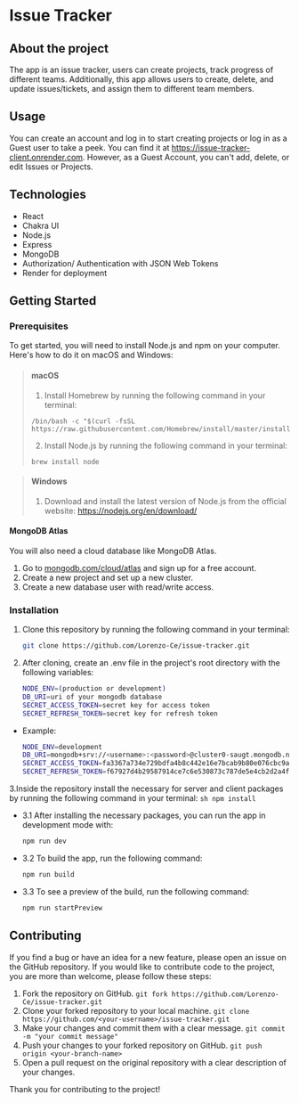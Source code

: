 # Issue Tracker

## About the project

The app is an issue tracker, users can create projects, track progress of different teams. 
Additionally, this app allows users to create, delete, and update issues/tickets, and assign them to different team members.

## Usage

You can create an account and log in to start creating projects or log in as a Guest user to take a peek. You can find it at https://issue-tracker-client.onrender.com. However, as a Guest Account, you can't add, delete, or edit Issues or Projects.

## Technologies

- React
- Chakra UI
- Node.js
- Express
- MongoDB
- Authorization/ Authentication with JSON Web Tokens
- Render for deployment

## Getting Started

### Prerequisites

To get started, you will need to install Node.js and npm on your computer. 
Here's how to do it on macOS and Windows:

> #### macOS
>
>1. Install Homebrew by running the following command in your terminal:
>```
>/bin/bash -c "$(curl -fsSL https://raw.githubusercontent.com/Homebrew/install/master/install.sh)"
>```
>
>2. Install Node.js by running the following command in your terminal:
>```
>brew install node
>```

> #### Windows
>
> 1. Download and install the latest version of Node.js from the official website: https://nodejs.org/en/download/

#### MongoDB Atlas
You will also need a cloud database like MongoDB Atlas. 
1. Go to [mongodb.com/cloud/atlas](https://www.mongodb.com/cloud/atlas) and sign up for a free account.
2. Create a new project and set up a new cluster.
3. Create a new database user with read/write access.

### Installation

1. Clone this repository by running the following command in your terminal:
    ```sh
    git clone https://github.com/Lorenzo-Ce/issue-tracker.git
    ```

2. After cloning, create an .env file in the project's root directory with the following variables:
    ```sh
    NODE_ENV=(production or development)
    DB_URI=uri of your mongodb database
    SECRET_ACCESS_TOKEN=secret key for access token
    SECRET_REFRESH_TOKEN=secret key for refresh token
    ```

* Example: 
    ```sh
    NODE_ENV=development
    DB_URI=mongodb+srv://<username>:<password>@cluster0-saugt.mongodb.net/test?retryWrites=true&w=majority
    SECRET_ACCESS_TOKEN=fa3367a734e729bdfa4b8c442e16e7bcab9b80e076cbc9acbee676f369689f4e
    SECRET_REFRESH_TOKEN=f67927d4b29587914ce7c6e530873c787de5e4cb2d2a4f65e7cf16b710f62c7c
    ```

3.Inside the repository install the necessary for server and client packages by running the following command in your terminal:
    ```sh
    npm install
    ```
* 3.1 After installing the necessary packages, you can run the app in development mode with:
  ```sh
  npm run dev
  ```
* 3.2 To build the app, run the following command:
  ```sh
  npm run build
  ```
* 3.3 To see a preview of the build, run the following command:
  ```sh
  npm run startPreview
  ```

## Contributing

If you find a bug or have an idea for a new feature, please open an issue on the GitHub repository.
If you would like to contribute code to the project, you are more than welcome, please follow these steps:

1. Fork the repository on GitHub. `git fork https://github.com/Lorenzo-Ce/issue-tracker.git`
2. Clone your forked repository to your local machine. `git clone https://github.com/<your-username>/issue-tracker.git`
3. Make your changes and commit them with a clear message. `git commit -m "your commit message"`
4. Push your changes to your forked repository on GitHub. `git push origin <your-branch-name>`
5. Open a pull request on the original repository with a clear description of your changes.

Thank you for contributing to the project!